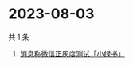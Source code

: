 # 2023-08-03

共 1 条

<!-- BEGIN ZHIHUSEARCH -->
<!-- 最后更新时间 Thu Aug 03 2023 00:15:04 GMT+0800 (China Standard Time) -->
1. [消息称微信正灰度测试「小绿书」](https://www.zhihu.com/search?q=消息称微信正灰度测试「小绿书」)
<!-- END ZHIHUSEARCH -->

